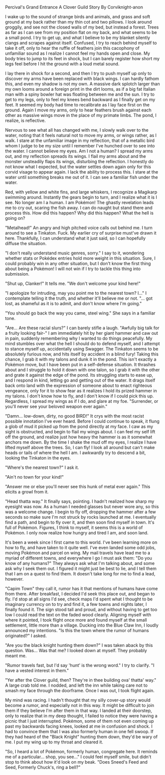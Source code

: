 Percival's Grand Entrance
A Clover Guild Story
By Corviknight-anon

I wake up to the sound of strange birds and animals, and grass and soft ground at my back rather than my thin cot and two pillows. I look around groggily, and see not the closed walls of my bed, but instead a forest. Trees as far as I can see from my position flat on my back, and what seems to be a small pond. I try to get up, and what I believe to be my blanket silently clangs and scrapes against itself. Confused, I try to reach behind myself to take it off, only to hear the ruffle of feathers join this cacophony of unfamiliar sound as I realize I cannot feel my hands open and close. My body tries to jump to its feet in shock, but I can barely register how short my legs feel before I hit the ground with a loud metal sound.

I lay there in shock for a second, and then I try to push myself up only to discover my arms have been replaced with black wings. I can hardly fathom this, and even my shadow is not my own.  A massive dark splotch larger than my own looms around a foreign print in the dirt looms, as if a big fat Italian man with a spiny bowler hat was floating between me and the sun. I try to get to my legs, only to feel my knees bend backward as I finally get on my feet. It seemed my body had time to recalibrate as I lay face first on the ground. Again I move my arms, only to hear feathers brush against each other as massive wings move in the place of my primate limbs. The pond, I realize, is reflective. 

Nervous to see what all has changed with me, I slowly walk over to the water, noting that it feels natural not to move my arms, or wings rather, as I walk. I stare at the unfamiliar image in my reflection, that of a metallic bird whom I judge to be my size until I remember I've hunched over to see into the water. I cannot believe my eyes. Am I not a human? I spread my arms out, and my reflection spreads its wings. I flail my arms about and the monster unsteadily flaps its wings, disturbing the reflection. I honestly do not know what I expected, but the water settles down again only for this corvid visage to appear again. I lack the ability to process this. I stare at the water until something breaks me out of it. I can see a familiar fish under the water. 

Red, with yellow and white fins, and large whiskers, I recognize a Magikarp swimming around. Instantly the gears begin to turn, and I realize what it is I see. No longer am I a human. I am Pokémon! The ghastly revelation leads me to cry out, scaring the fish away. I can do naught but stand there and process this. How did this happen? Why did this happen? What the hell is going on?

"Metalhead!" An angry and high pitched voice calls out behind me. I turn around to see a Tinkaton. Fuck. My earlier cry of surprise must've drawn it here. Thankfully, I can understand what it just said, so I can hopefully diffuse the situation.

"I don't really understand music genres, sorry." I say to it, wondering whether stats or Pokédex entries hold more weight in this situation. Sure, I could probably win in any other situation, but I don't know the first thing about being a Pokémon! I will not win if I try to tackle this thing into submission.

"Shut up, Clanker!" It tells me. "We don't welcome your kind here!"

"I apologize for intruding, may you point me to the nearest town? I..." I contemplate telling it the truth, and whether it'll believe me or not. "... got lost, as shameful as it is to admit, and don't know where I'm going."

"You should go back the way you came, steel wing." She says in a familiar tone.

"Are... Are these racial slurs?" I can barely stifle a laugh. "Awfully big talk for a fruity looking fair-" I am immediately hit by her giant hammer and caw out in pain, suddenly remembering why I wanted to do things peacefully. My mind stumbles over what the hell I should do to defend myself, and I attempt to stance myself up, accidentally using Swagger. The Tinkaton seems to be absolutely furious now, and hits itself by accident in a blind fury! Taking this chance, I grab it with my talons and dunk it in the pond. This isn't exactly a Pokémon move, but I have been put in a self-defense situation. It thrashes about and I struggle to hold it down with one talon, so I grab it with the other and grate it against the edge of the pond. Its struggling starts to ease up, and I respond in kind, letting go and getting out of the water. It drags itself back onto land with the expression of someone about to enact righteous vengeance, only for it to show fear as it realizes I hold its prized hammer in my talons. I don't know how to fly, and I don't know if I could pick this up. Regardless, I spread my wings as if I do, and glare at my foe. "Surrender, or you'll never see your beloved weapon ever again."

"Damn... low-down, dirty, no good BIRD!" It crys with the most racist possible innotation I've ever heard. Before I could continue to speak, it flung a glob of mud it picked up from the pond directly at my face. I caw as my sight is obstructed, and begin to flail my wings about. I can feel my self lift off the ground, and realize just how heavy the hammer is as it somewhat anchors me down. By the time I shake the mud off my eyes, I realize I have lifted myself above the trees. So, I can fly! I look all around but can't make heads or tails of where the hell I am. I awkwardly try to descend a bit, looking the Tinkaton in the eyes. 

"Where's the nearest town?" I ask it.

"Ain't no town for your kind!"

"Answer me or else you'll never see this hunk of metal ever again." This elicits a growl from it.

"Head thatta way." It finally says, pointing. I hadn't realized how sharp my eyesight was now. As a human I needed glasses but never wore any, so this was a welcome change. I begin to fly off, dropping the hammer after a few seconds so make sure I'm not struck by rocks launched at me. I eventually find a path, and begin to fly over it, and then soon find myself in town. It's full of Pokémon. Figures, I think to myself, it seems this is a world of Pokémon. I only now realize how hungry and tired I am, and soon land.

It's been a week since I first came to this world. I've been learning more on how to fly, and have taken to it quite well. I've even landed some odd jobs, moving Pokémon and parcel on wing. My mail travels have lead me to a myriad of different towns, and everywhere I go I must ask them: "Do you know of any humans?" They always ask what I'm talking about, and some ask why I seek them out. I figured it might just be best to lie, and I tell them that I am on a quest to find them. It doesn't take long for me to find a lead, however. 

"Capim Town" they call it, rumor has it that mentions of humans have come from there. After breakfast, I decided I'd seek this place out, and began to fly. I'd stop at all signs I'd see, check maps I'd spent what I thought to be imaginary currency on to try and find it, a few towns and nights later, I finally found it. The sign stood tall and proud, and without having to get too low I could read the text on the faded wood clearly. Aligning myself with where it pointed, I took flight once more and found myself at the small settlement, little more than a village. Ducking into the Blue Claw Inn, I loudly announced my intentions. "Is this the town where the rumor of humans originated?" I asked.

"Are you the black knight hunting them down?" I was taken aback by this question. Was... Was that me? I looked down at myself. They probably meant me.

"Rumor travels fast, but I'd say 'hunt' is the wrong word." I try to clarify. "I have a vested interest in them."

"Yer after the Clover guild, then? They're in thee building ova' thatta' way." A large crab told me. I nodded, and left the inn while taking care not to smash my face through the doorframe. Once I was out, I took flight again.

My mind was racing. I hadn't thought that my silly cover-up story would become a rumor, and especially not in this way. It might be difficult to join them if they believe I'm after them in that way. I landed at their doorstep, only to realize that in my deep thought, I failed to notice they were having a picnic that I just interrupted. Pokémon, some of them not even coming up past my backwards facing knees, looked at me in confusion and shock. I had to convince them that I was also formerly human in one fell swoop. If they had heard of the "Black Knight" hunting them down, they'd be wary of me. I put my wing up to my throat and cleared it.

"So, I heard a lot of Pokémon, formerly human, congregate here. It reminds me of a particular... shop, you see..." I could feel myself smile, but didn't stop to think about how it'd look on my beak. "Does Sneed's Feed and Seed, Formerly Chuck's, ring a bell?"